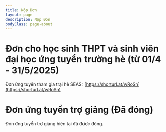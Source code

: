 ```yaml
---
title: Nộp Đơn
layout: page
description: Nộp Đơn
bodyClass: page-about
---
```


# Đơn cho học sinh THPT và sinh viên đại học ứng tuyển trường hè (từ 01/4 - 31/5/2025)
Đơn ứng tuyển tham gia trại hè SEAS: [https://shorturl.at/wRoSn](https://shorturl.at/wRoSn)

# Đơn ứng tuyển trợ giảng (Đã đóng)

Đơn ứng tuyển trợ giảng hiện tại đã được đóng.